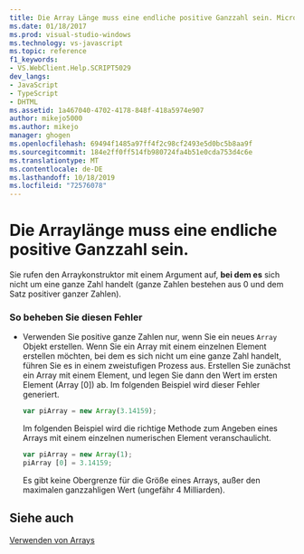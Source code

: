 ```yaml
---
title: Die Array Länge muss eine endliche positive Ganzzahl sein. Microsoft-Dokumentation
ms.date: 01/18/2017
ms.prod: visual-studio-windows
ms.technology: vs-javascript
ms.topic: reference
f1_keywords:
- VS.WebClient.Help.SCRIPT5029
dev_langs:
- JavaScript
- TypeScript
- DHTML
ms.assetid: 1a467040-4702-4178-848f-418a5974e907
author: mikejo5000
ms.author: mikejo
manager: ghogen
ms.openlocfilehash: 69494f1485a97ff4f2c98cf2493e5d0bc5b8aa9f
ms.sourcegitcommit: 184e2ff0ff514fb980724fa4b51e0cda753d4c6e
ms.translationtype: MT
ms.contentlocale: de-DE
ms.lasthandoff: 10/18/2019
ms.locfileid: "72576078"
---
```

# <a name="array-length-must-be-a-finite-positive-integer"></a>Die Arraylänge muss eine endliche positive Ganzzahl sein.
Sie rufen den Arraykonstruktor mit einem Argument auf, **bei dem es** sich nicht um eine ganze Zahl handelt (ganze Zahlen bestehen aus 0 und dem Satz positiver ganzer Zahlen).  
  
### <a name="to-correct-this-error"></a>So beheben Sie diesen Fehler  
  
- Verwenden Sie positive ganze Zahlen nur, wenn Sie ein neues `Array` Objekt erstellen. Wenn Sie ein Array mit einem einzelnen Element erstellen möchten, bei dem es sich nicht um eine ganze Zahl handelt, führen Sie es in einem zweistufigen Prozess aus. Erstellen Sie zunächst ein Array mit einem Element, und legen Sie dann den Wert im ersten Element (Array [0]) ab. Im folgenden Beispiel wird dieser Fehler generiert.  
  
    ```JavaScript  
    var piArray = new Array(3.14159);  
    ```  
  
     Im folgenden Beispiel wird die richtige Methode zum Angeben eines Arrays mit einem einzelnen numerischen Element veranschaulicht.  
  
    ```JavaScript  
    var piArray = new Array(1);  
    piArray [0] = 3.14159;  
    ```  
  
     Es gibt keine Obergrenze für die Größe eines Arrays, außer den maximalen ganzzahligen Wert (ungefähr 4 Milliarden).  
  
## <a name="see-also"></a>Siehe auch  
 [Verwenden von Arrays](../../javascript/advanced/using-arrays-javascript.md)